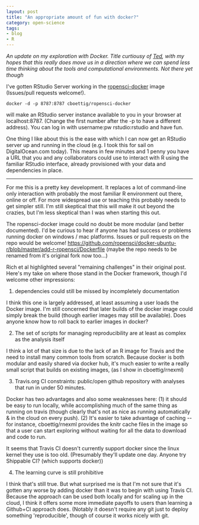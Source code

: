 ```yaml
---
layout: post
title: "An appropriate amount of fun with docker?"
category: open-science
tags:
- blog
- R
---
```



_An update on my exploration with Docker. Title curtiousy of [Ted](https://twitter.com/DistribEcology/status/497523435371638784), with my hopes that this really does move us in a direction where we can spend less time thinking about the tools and computational environments. Not there yet though_


I've gotten RStudio Server working in the [ropensci-docker](https://github.com/ropensci/docker-ubuntu-r/blob/master/add-r-ropensci/Dockerfile) image (Issues/pull requests welcome!).

    docker -d -p 8787:8787 cboettig/ropensci-docker

will make an RStudio server instance available to you in your browser at localhost:8787.  (Change the first number after the -p to have a different address).  You can log in with username:pw rstudio:rstudio and have fun.

One thing I like about this is the ease with which I can now get an RStudio server up and running in the cloud (e.g. I took this for sail on DigitalOcean.com today).  This means in few minutes and 1 penny you have a URL that you and any collaborators could use to interact with R using the familiar RStudio interface, already provisioned with your data and dependencies in place.


---------------

For me this is a pretty key development.  It replaces a lot of command-line only interaction with probably the most familiar R environment out there, online or off.  For more widespread use or teaching this probably needs to get simpler still.  I'm still skeptical that this will make it out beyond the crazies, but I'm less skeptical than I was when starting this out.

The ropensci-docker image could no doubt be more modular (and better documented).  I'd be curious to hear if anyone has had success or problems running docker on windows / mac platforms.  Issues or pull requests on the repo would be welcome! https://github.com/ropensci/docker-ubuntu-r/blob/master/add-r-ropensci/Dockerfile  (maybe the repo needs to be renamed from it's original fork now too...)

Rich et al highlighted several "remaining challenges" in their original post.  Here's my take on where those stand in the Docker framework, though I'd welcome other impressions:

1) dependencies could still be missed by incompletely documentation

I think this one is largely addressed, at least assuming a user loads the Docker image.  I'm still concerned that later builds of the docker image could simply break the build (though earlier images may still be available).  Does anyone know how to roll back to earlier images in docker?


2) The set of scripts for managing reproducibility are at least as complex as the analysis itself

I think a lot of that size is due to the lack of an R image for Travis and the need to install many common tools from scratch.
Because docker is both modular and easily shared via docker hub, it's much easier to write a really small script that builds on existing images, (as I show in cboettig/rnexml)

3) Travis.org CI constraints: public/open github repository with analyses that run in under 50 minutes.

Docker has two advantages and also some weaknesses here: (1) it should be easy to run locally, while accomplishing much of the same thing as running on travis (though clearly that's not as nice as running automatically & in the cloud on every push). (2) It's easier to take advantage of caching -- for instance, cboettig/rnexml provides the knitr cache files in the image so that a user can start exploring without waiting for all the data to download and code to run.

It seems that Travis CI doesn't currently support docker since the linux kernel they use is too old.  (Presumably they'll update one day.  Anyone try Shippable CI? (which supports docker))

4)  The learning curve is still prohibitive

I think that's still true.  But what surprised me is that I'm not sure that it's gotten any worse by adding docker than it was to begin with using Travis CI.  Because the approach can be used both locally and for scaling up in the cloud, I think it offers some more immediate payoffs to users than learning a Github+CI approach does.  (Notably it doesn't require any git just to deploy something 'reproducible', though of course it works nicely with git.

